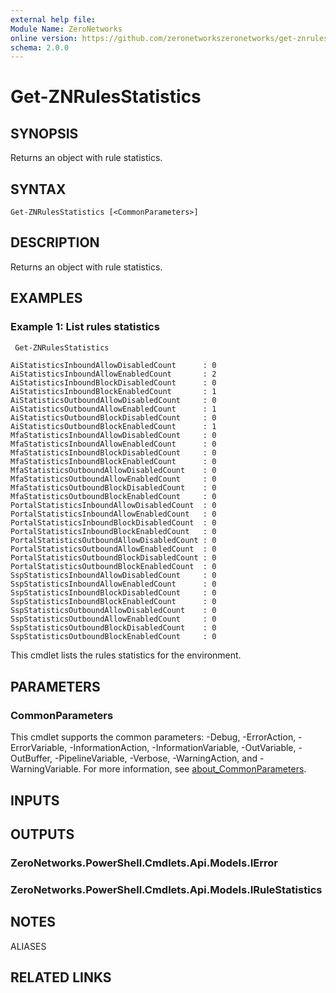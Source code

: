 ```yaml
---
external help file:
Module Name: ZeroNetworks
online version: https://github.com/zeronetworkszeronetworks/get-znrulesstatistics
schema: 2.0.0
---
```


# Get-ZNRulesStatistics

## SYNOPSIS
Returns an object with rule statistics.

## SYNTAX

```
Get-ZNRulesStatistics [<CommonParameters>]
```

## DESCRIPTION
Returns an object with rule statistics.

## EXAMPLES

### Example 1: List rules statistics
```powershell
 Get-ZNRulesStatistics
```

```output
AiStatisticsInboundAllowDisabledCount      : 0
AiStatisticsInboundAllowEnabledCount       : 2
AiStatisticsInboundBlockDisabledCount      : 0
AiStatisticsInboundBlockEnabledCount       : 1
AiStatisticsOutboundAllowDisabledCount     : 0
AiStatisticsOutboundAllowEnabledCount      : 1
AiStatisticsOutboundBlockDisabledCount     : 0
AiStatisticsOutboundBlockEnabledCount      : 1
MfaStatisticsInboundAllowDisabledCount     : 0
MfaStatisticsInboundAllowEnabledCount      : 0
MfaStatisticsInboundBlockDisabledCount     : 0
MfaStatisticsInboundBlockEnabledCount      : 0
MfaStatisticsOutboundAllowDisabledCount    : 0
MfaStatisticsOutboundAllowEnabledCount     : 0
MfaStatisticsOutboundBlockDisabledCount    : 0
MfaStatisticsOutboundBlockEnabledCount     : 0
PortalStatisticsInboundAllowDisabledCount  : 0
PortalStatisticsInboundAllowEnabledCount   : 0
PortalStatisticsInboundBlockDisabledCount  : 0
PortalStatisticsInboundBlockEnabledCount   : 0
PortalStatisticsOutboundAllowDisabledCount : 0
PortalStatisticsOutboundAllowEnabledCount  : 0
PortalStatisticsOutboundBlockDisabledCount : 0
PortalStatisticsOutboundBlockEnabledCount  : 0
SspStatisticsInboundAllowDisabledCount     : 0
SspStatisticsInboundAllowEnabledCount      : 0
SspStatisticsInboundBlockDisabledCount     : 0
SspStatisticsInboundBlockEnabledCount      : 0
SspStatisticsOutboundAllowDisabledCount    : 0
SspStatisticsOutboundAllowEnabledCount     : 0
SspStatisticsOutboundBlockDisabledCount    : 0
SspStatisticsOutboundBlockEnabledCount     : 0
```

This cmdlet lists the rules statistics for the environment.

## PARAMETERS

### CommonParameters
This cmdlet supports the common parameters: -Debug, -ErrorAction, -ErrorVariable, -InformationAction, -InformationVariable, -OutVariable, -OutBuffer, -PipelineVariable, -Verbose, -WarningAction, and -WarningVariable. For more information, see [about_CommonParameters](http://go.microsoft.com/fwlink/?LinkID=113216).

## INPUTS

## OUTPUTS

### ZeroNetworks.PowerShell.Cmdlets.Api.Models.IError

### ZeroNetworks.PowerShell.Cmdlets.Api.Models.IRuleStatistics

## NOTES

ALIASES

## RELATED LINKS

